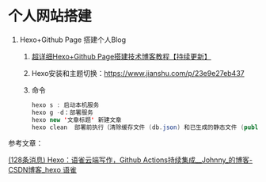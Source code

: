# 个人网站搭建

1. Hexo+Github Page 搭建个人Blog

   1. [超详细Hexo+Github Page搭建技术博客教程【持续更新】](https://segmentfault.com/a/1190000017986794)

   2. Hexo安装和主题切换：https://www.jianshu.com/p/23e9e27eb437

   3. 命令

      ```java
      hexo s : 启动本机服务
      hexo g -d：部署服务
      hexo new '文章标题' 新建文章
      hexo clean  部署前执行（清除缓存文件 (db.json) 和已生成的静态文件 (public)。在某些情况（尤其是更换主题后），如果发现您对站点的更改无论如何也不生效，您可能需要运行该命令。）
      ```

参考文章：

[(128条消息) Hexo：语雀云端写作，Github Actions持续集成__Johnny_的博客-CSDN博客_hexo 语雀](https://blog.csdn.net/z_johnny/article/details/104629805)